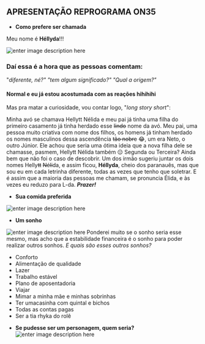 ## APRESENTAÇÃO REPROGRAMA ON35

* **Como prefere ser chamada**

Meu nome é **Héllyda**!!!

![enter image description here](https://media.giphy.com/media/JSueytO5O29yM/giphy.gif?cid=790b7611h67tp6pp19aab04dxgxde8jipxf883tu64ghdiyk&ep=v1_gifs_search&rid=giphy.gif&ct=g)
### **Daí essa é a hora que as pessoas comentam:** 
 "*diferente, né?"
 "tem algum significado?"
 "Qual a origem?"*
 
 #### Normal e eu já estou acostumada com as reações hihihihi
Mas pra matar a curiosidade, vou contar logo, "*long story short*": 

Minha avó se chamava Hellytt Nélida e meu pai já tinha uma filha do primeiro casamento já tinha herdado esse ~~lindo~~ nome da avó. Meu pai, uma pessoa muito criativa com nome dos filhos, os homens já tinham herdado os nomes masculinos dessa ascendência ~~tão nobre~~ 😂, um era Neto, o outro Júnior. Ele achou que seria uma ótima ideia que a nova filha dele se chamasse, pasmem, Hellytt Nélida também :expressionless: Segunda ou Terceira? Ainda bem que não foi o caso de descobrir. Um dos irmão sugeriu juntar os dois nomes Helly~~tt~~ ~~Néli~~da, e assim ficou, **Héllyda**, cheio dos paranauês, mas que sou eu em cada letrinha diferente, todas as vezes que tenho que soletrar. E é assim que a maioria das pessoas me chamam, se pronuncia Élida, e às vezes eu reduzo para L-da. ***Prazer!***

* **Sua comida preferida**

![enter image description here](https://media.giphy.com/media/v1.Y2lkPTc5MGI3NjExajJtaGg4ZnJ5Y25pM2szcmkxNWU3c2ZwZzBtY2wwaXpva291ZGdnZSZlcD12MV9naWZzX3NlYXJjaCZjdD1n/jn2iXu2HRpMuovBrrV/giphy.gif)

* **Um sonho**

![enter image description here](https://media.giphy.com/media/5fBH6z8aMV1RbA4FaSc/giphy.gif?cid=790b7611w642zwm44yudjt6hld8udxz4dxfna281k1a85f5m&ep=v1_gifs_search&rid=giphy.gif&ct=g)
Ponderei muito se o sonho seria esse mesmo, mas acho que a estabilidade financeira é o sonho para poder realizar outros sonhos. *E quais são esses outros sonhos?* 

 * Conforto  
 * Alimentação de qualidade  
 * Lazer  
 * Trabalho estável  
 * Plano de aposentadoria 
 * Viajar 
 * Mimar a minha mãe e minhas sobrinhas 
 * Ter umacasinha com quintal e bichos 
 * Todas as contas pagas 
 * Ser a tia rhyka do rolê

 - **Se pudesse ser um personagem, quem seria?**
![enter image description here](https://media.giphy.com/media/v1.Y2lkPTc5MGI3NjExZDBhZHluNTN5MTZ3Zjh5NDdlNDlub2FvdHZoZm90Yms3cXk0MGhwcCZlcD12MV9pbnRlcm5hbF9naWZfYnlfaWQmY3Q9Zw/xT5LMKMqZ9SboPcNUs/giphy.gif)
